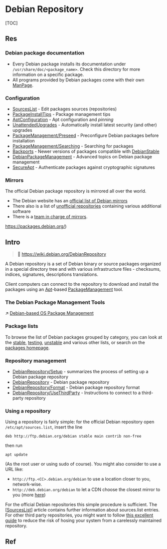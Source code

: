 # Debian Repository

[TOC]



## Res
### Debian package documentation
- Every Debian package installs its documentation under `/usr/share/doc/<package_name>`. Check this directory for more information on a specific package. 
- All programs provided by Debian packages come with their own [ManPage](https://wiki.debian.org/ManPage).


### Configuration
- [SourcesList](https://wiki.debian.org/SourcesList) - Edit packages sources (repositories) 
- [PackageInstallTips](https://wiki.debian.org/PackageInstallTips) - Package management tips 
- [AptConfiguration](https://wiki.debian.org/AptConfiguration) - Apt configuration and *pinning*
- [UnattendedUpgrades](https://wiki.debian.org/UnattendedUpgrades) - Automatically install latest security (and other) upgrades 
- [PackageManagement/Preseed](https://wiki.debian.org/PackageManagement/Preseed) - Preconfigure Debian packages before installation 
- [PackageManagement/Searching](https://wiki.debian.org/PackageManagement/Searching) - Searching for packages 
- [Backports](https://wiki.debian.org/Backports) - Newer versions of packages compatible with [DebianStable](https://wiki.debian.org/DebianStable)
- [DebianPackageManagement](https://wiki.debian.org/DebianPackageManagement) - Advanced topics on Debian package management 
- [SecureApt](https://wiki.debian.org/SecureApt) - Authenticate packages against cryptographic signatures


### Mirrors
The official Debian package repository is mirrored all over the world. 
- The Debian website has an [official list of Debian mirrors](https://www.debian.org/mirror/list)
- There also is a list of [unofficial repositories](https://wiki.debian.org/DebianRepository/Unofficial) containing various additional software 
- There is a [team in charge of mirrors](https://wiki.debian.org/Teams/Mirrors).

https://packages.debian.org/)



## Intro
> 🔗 https://wiki.debian.org/DebianRepository

A Debian repository is a set of Debian binary or source packages organized in a special directory tree and with various infrastructure files - checksums, indices, signatures, descriptions translations.

Client computers can connect to the repository to download and install the packages using an [Apt](https://wiki.debian.org/Apt)-based [PackageManagement](https://wiki.debian.org/PackageManagement) tool.


### The Debian Package Management Tools
↗ [Debian-based OS Package Management](Debian-based%20OS%20Package%20Management.md)


### Package lists
To browse the list of Debian packages grouped by category, you can look at the [stable](https://packages.debian.org/stable/), [testing](https://packages.debian.org/testing/), [unstable](https://packages.debian.org/unstable/) and various other lists, or search on the  [packages homepage](https://packages.debian.org/).


### Repository management
- [DebianRepository/Setup](https://wiki.debian.org/DebianRepository/Setup) - summarizes the process of setting up a Debian package repository 
- [DebianRepository](https://wiki.debian.org/DebianRepository) - Debian package repository 
- [DebianRepository/Format](https://wiki.debian.org/DebianRepository/Format) - Debian package repository format 
- [DebianRepository/UseThirdParty](https://wiki.debian.org/DebianRepository/UseThirdParty) - Instructions to connect to a third-party repository


### Using a repository
Using a repository is fairly simple: for the official Debian repository open `/etc/apt/sources.list`, insert the line

```shell
deb http://ftp.debian.org/debian stable main contrib non-free
```

then run 
```shell
apt update
```

(As the root user or using sudo of course). You might also consider to use a URL like: 
- `http://ftp.<CC>.debian.org/debian` to use a location closer to you, network-wise. 
- `http://deb.debian.org/debian` to let a CDN choose the closest mirror to you (more [here](http://deb.debian.org/)) 

For the official Debian repositories this simple procedure is sufficient. The [[SourcesList](https://wiki.debian.org/SourcesList)] article contains further information about sources.list entries. For other third party repositories, you might want to follow [this excellent guide](https://wiki.debian.org/DebianRepository/UseThirdParty) to reduce the risk of hosing your system from a carelessly maintained repository. 



## Ref

